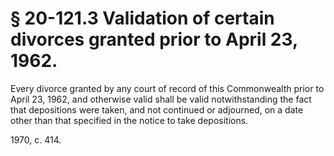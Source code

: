 # § 20-121.3 Validation of certain divorces granted prior to April 23, 1962.

<p>Every divorce granted by any court of record of this Commonwealth prior to April 23, 1962, and otherwise valid shall be valid notwithstanding the fact that depositions were taken, and not continued or adjourned, on a date other than that specified in the notice to take depositions.</p><p>1970, c. 414.</p>